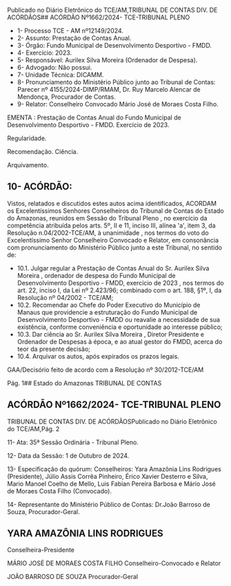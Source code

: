 Publicado  no  Diário  Eletrônico do TCE/AM,TRIBUNAL DE CONTAS DIV. DE ACÓRDÃOS## ACÓRDÃO Nº1662/2024- TCE-TRIBUNAL PLENO

- 1- Processo TCE - AM nº12149/2024.
- 2- Assunto: Prestação de Contas Anual.
- 3- Órgão: Fundo Municipal de Desenvolvimento Desportivo - FMDD.
- 4- Exercício: 2023.
- 5- Responsável: Aurilex Silva Moreira (Ordenador de Despesa).
- 6- Advogado: Não possui.
- 7- Unidade Técnica: DICAMM.
- 8- Pronunciamento  do  Ministério  Público  junto  ao  Tribunal  de  Contas: Parecer  nº 4155/2024-DIMP/RMAM,  Dr.  Ruy  Marcelo  Alencar  de  Mendonça,  Procurador  de Contas.
- 9- Relator: Conselheiro Convocado Mário José de Moraes Costa Filho.

EMENTA : Prestação  de  Contas  Anual  do  Fundo Municipal de Desenvolvimento Desportivo - FMDD. Exercício de 2023.

Regularidade.

Recomendação. Ciência.

Arquivamento.

## 10-  ACÓRDÃO:

Vistos, relatados e discutidos estes autos acima identificados, ACORDAM os Excelentíssimos Senhores Conselheiros do Tribunal de Contas do Estado do Amazonas, reunidos em Sessão do Tribunal Pleno , no exercício da competência atribuída pelos arts. 5º, II e 11, inciso III, alínea 'a', item 3, da Resolução n.04/2002-TCE/AM, à unanimidade , nos  termos  do  voto  do  Excelentíssimo  Senhor  Conselheiro  Convocado  e  Relator, em consonância com pronunciamento do Ministério Público junto a este Tribunal, no sentido de:

- 10.1. Julgar  regular a  Prestação  de  Contas  Anual  do Sr. Aurilex  Silva Moreira , ordenador de despesa do Fundo Municipal de Desenvolvimento  Desportivo  -  FMDD, exercício  de 2023 , nos  termos do art. 22, inciso I, da Lei nº 2.423/96; combinado com o art. 188, §1º, I, da Resolução nº 04/2002 - TCE/AM;
- 10.2. Recomendar ao  Chefe  do  Poder  Executivo  do  Município  de  Manaus que providencie a estruturação do Fundo Municipal de Desenvolvimento Desportivo - FMDD ou reavalie a necessidade de sua existência, conforme conveniência e oportunidade ao interesse público;
- 10.3. Dar  ciência ao Sr. Aurilex  Silva Moreira , Diretor Presidente  e Ordenador de Despesas à época, e ao atual gestor do FMDD, acerca do teor da presente decisão;
- 10.4. Arquivar os autos, após expirados os prazos legais.

GAA/Decisório feito de acordo com a Resolução nº 30/2012-TCE/AM

Pág. 1## Estado do Amazonas TRIBUNAL DE CONTAS

## ACÓRDÃO Nº1662/2024- TCE-TRIBUNAL PLENO

TRIBUNAL DE CONTAS DIV. DE ACÓRDÃOSPublicado  no  Diário  Eletrônico do TCE/AM,Pág. 2

11-  Ata: 35ª Sessão Ordinária - Tribunal Pleno.

12-  Data da Sessão: 1 de Outubro de 2024.

13-  Especificação do quórum: Conselheiros: Yara Amazônia Lins Rodrigues (Presidente), Júlio Assis Corrêa Pinheiro, Érico Xavier Desterro e Silva, Mario Manoel Coelho de  Mello,  Luis  Fabian  Pereira  Barbosa  e  Mário  José  de  Moraes  Costa  Filho (Convocado).

14-  Representante  do  Ministério  Público  de  Contas: Dr.João  Barroso  de  Souza, Procurador-Geral.

## YARA AMAZÔNIA LINS RODRIGUES

Conselheira-Presidente

MÁRIO JOSÉ DE MORAES COSTA FILHO Conselheiro-Convocado e Relator

JOÃO BARROSO DE SOUZA Procurador-Geral